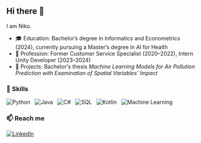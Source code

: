 ## Hi there 👋
I am Niko.

- 🎓 Education: Bachelor’s degree in Informatics and Econometrics (2024), currently pursuing a Master’s degree in AI for Health
- 💼 Profession: Former Customer Service Specialist (2020–2022), Intern Unity Developer (2023–2024)
- 🔭 Projects: Bachelor's thesis *Machine Learning Models for Air Pollution Prediction with Examination of Spatial Variables’ Impact*

### 🚀 Skills
![Python](https://img.shields.io/badge/Python-blue?logo=python&logoColor=white) &nbsp; ![Java](https://img.shields.io/badge/Java-red) &nbsp; ![C#](https://img.shields.io/badge/C%23-purple) &nbsp; ![SQL](https://img.shields.io/badge/SQL-brown) &nbsp; ![Kotlin](https://img.shields.io/badge/Kotlin-purple?logo=Kotlin&logoColor=white) &nbsp; ![Machine Learning](https://img.shields.io/badge/Machine_Learning-blue)

### 📫 Reach me
[![LinkedIn](https://img.shields.io/badge/LinkedIn-blue?style=flat)](https://www.linkedin.com/in/nikodemkaczmarek)

